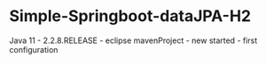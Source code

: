 # Simple-Springboot-dataJPA-H2
Java 11 -  2.2.8.RELEASE - eclipse mavenProject - new started - first configuration
